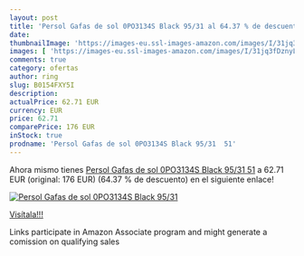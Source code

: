 ```yaml
---
layout: post
title: 'Persol Gafas de sol 0PO3134S Black 95/31 al 64.37 % de descuento'
date: 
thumbnailImage: 'https://images-eu.ssl-images-amazon.com/images/I/31jq3fDznyL._SL200_.jpg'
images: [ 'https://images-eu.ssl-images-amazon.com/images/I/31jq3fDznyL._SL200_.jpg' ]
comments: true
category: ofertas
author: ring
slug: B0154FXY5I
description:
actualPrice: 62.71 EUR
currency: EUR
price: 62.71
comparePrice: 176 EUR
inStock: true
prodname: 'Persol Gafas de sol 0PO3134S Black 95/31  51'
---
```


Ahora mismo tienes [Persol Gafas de sol 0PO3134S Black 95/31  51](https://www.amazon.es/dp/B0154FXY5I/?tag=tolees-21) a 62.71 EUR (original: 176 EUR) (64.37 %  de descuento) en el siguiente enlace!

[![Persol Gafas de sol 0PO3134S Black 95/31](https://images-eu.ssl-images-amazon.com/images/I/31jq3fDznyL._SL200_.jpg)](https://www.amazon.es/dp/B0154FXY5I/?tag=tolees-21)

[Visítala!!!](https://www.amazon.es/dp/B0154FXY5I/?tag=tolees-21)

Links participate in Amazon Associate program and might generate a comission on qualifying sales
